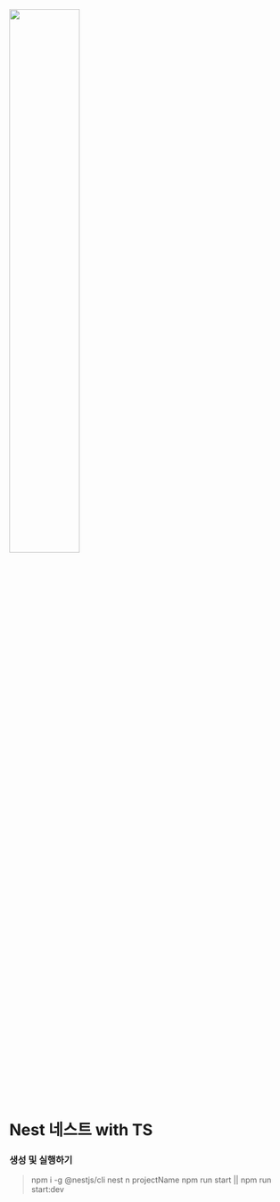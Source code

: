 <img src="https://mir-s3-cdn-cf.behance.net/project_modules/1400/fecece74182713.5c254609b1588.png" width="50%" />

# Nest 네스트 with TS

### 생성 및 실행하기
> npm i -g @nestjs/cli
> nest n projectName
> npm run start || npm run start:dev